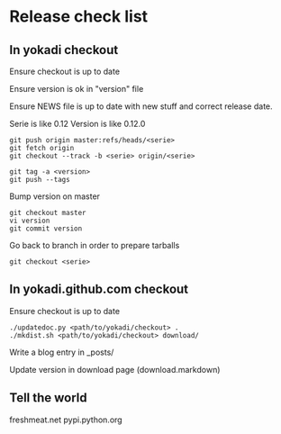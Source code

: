 # Release check list

## In yokadi checkout

Ensure checkout is up to date

Ensure version is ok in "version" file

Ensure NEWS file is up to date with new stuff and correct release date.

Serie is like 0.12
Version is like 0.12.0

	git push origin master:refs/heads/<serie>
	git fetch origin
	git checkout --track -b <serie> origin/<serie>

	git tag -a <version>
	git push --tags

Bump version on master

	git checkout master
	vi version
	git commit version

Go back to branch in order to prepare tarballs

	git checkout <serie>

## In yokadi.github.com checkout

Ensure checkout is up to date

	./updatedoc.py <path/to/yokadi/checkout> .
	./mkdist.sh <path/to/yokadi/checkout> download/

Write a blog entry in _posts/

Update version in download page (download.markdown)

## Tell the world

freshmeat.net
pypi.python.org
